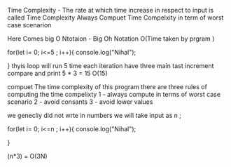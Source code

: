 Time Complexity - The rate at which time increase in respect to input is called Time Complexity
Always Compuet Time Compelxity in term of worst case scenarion

Here Comes big O Ntotaion - Big Oh Notation O(Time taken by prgram )

for(let i= 0; i<=5 ; i++){
console.log("Nihal");

}
thyis loop will run 5 time each iteration have three main tast increment compare and print 5 \* 3 = 15 O(15)

compuet The time complexity of this program
there are three rules of computing the time compelixty
1 - always compute in terms of worst case scenario
2 - avoid consants
3 - avoid lower values

we genecliy did not wrte in numbers
we will take input as n ;

for(let i= 0; i<=n ; i++){
console.log("Nihal");

}

(n\*3) = O(3N)
